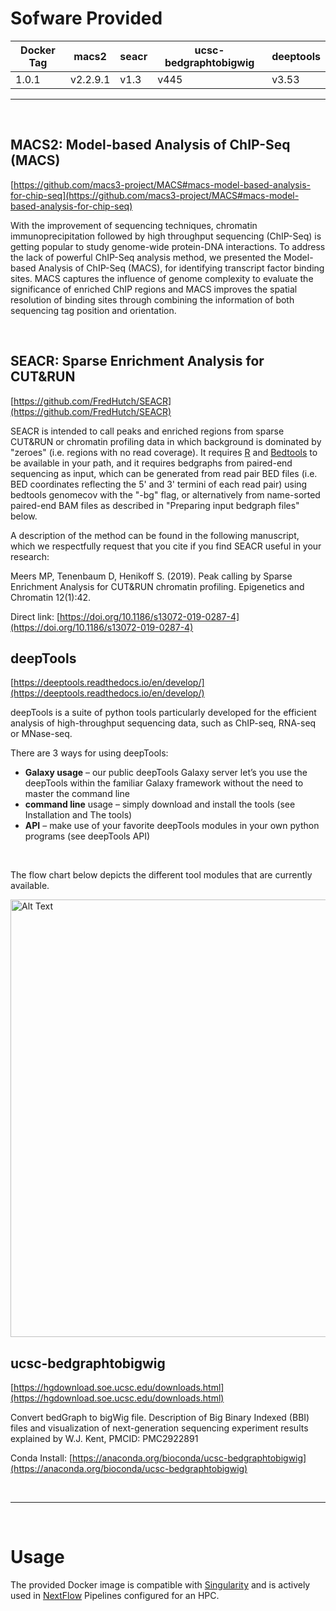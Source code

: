 # Sofware Provided

| Docker Tag | macs2    | seacr | ucsc-bedgraphtobigwig | deeptools |
|------------|----------|-------|-----------------------|-----------|
| 1.0.1      | v2.2.9.1 | v1.3  |v445                   | v3.53     |

---

<br>

 
## MACS2: Model-based Analysis of ChIP-Seq (MACS)

[https://github.com/macs3-project/MACS#macs-model-based-analysis-for-chip-seq](https://github.com/macs3-project/MACS#macs-model-based-analysis-for-chip-seq)


With the improvement of sequencing techniques, chromatin immunoprecipitation followed by high throughput sequencing (ChIP-Seq) is getting popular to study genome-wide protein-DNA interactions. To address the lack of powerful ChIP-Seq analysis method, we presented the Model-based Analysis of ChIP-Seq (MACS), for identifying transcript factor binding sites. MACS captures the influence of genome complexity to evaluate the significance of enriched ChIP regions and MACS improves the spatial resolution of binding sites through combining the information of both sequencing tag position and orientation. 

<br>


## SEACR: Sparse Enrichment Analysis for CUT&RUN

[https://github.com/FredHutch/SEACR](https://github.com/FredHutch/SEACR)


SEACR is intended to call peaks and enriched regions from sparse CUT&RUN or chromatin profiling data in which background is dominated by "zeroes" (i.e. regions with no read coverage). It requires [R](https://www.r-project.org) and [Bedtools](https://bedtools.readthedocs.io/en/latest/) to be available in your path, and it requires bedgraphs from paired-end sequencing as input, which can be generated from read pair BED files (i.e. BED coordinates reflecting the 5' and 3' termini of each read pair) using bedtools genomecov with the "-bg" flag, or alternatively from name-sorted paired-end BAM files as described in "Preparing input bedgraph files" below.

A description of the method can be found in the following manuscript, which we respectfully request that you cite if you find SEACR useful in your research:

Meers MP, Tenenbaum D, Henikoff S. (2019). Peak calling by Sparse Enrichment Analysis for CUT&RUN chromatin profiling. Epigenetics and Chromatin 12(1):42.

Direct link: [https://doi.org/10.1186/s13072-019-0287-4](https://doi.org/10.1186/s13072-019-0287-4)


## deepTools


[https://deeptools.readthedocs.io/en/develop/](https://deeptools.readthedocs.io/en/develop/)


deepTools is a suite of python tools particularly developed for the efficient analysis of high-throughput sequencing data, such as ChIP-seq, RNA-seq or MNase-seq.

There are 3 ways for using deepTools:

* __Galaxy usage__ – our public deepTools Galaxy server let’s you use the deepTools within the familiar Galaxy framework without the need to master the command line
* __command line__ usage – simply download and install the tools (see Installation and The tools)
* __API__ – make use of your favorite deepTools modules in your own python programs (see deepTools API)

<br>

The flow chart below depicts the different tool modules that are currently available.


<img src="https://deeptools.readthedocs.io/en/develop/_images/start_workflow1.png" width="700" alt="Alt Text">


<br>

## ucsc-bedgraphtobigwig


[https://hgdownload.soe.ucsc.edu/downloads.html](https://hgdownload.soe.ucsc.edu/downloads.html)


Convert bedGraph to bigWig file. Description of Big Binary Indexed (BBI) files and visualization of next-generation sequencing experiment results explained by W.J. Kent, PMCID: PMC2922891

Conda Install: [https://anaconda.org/bioconda/ucsc-bedgraphtobigwig](https://anaconda.org/bioconda/ucsc-bedgraphtobigwig)

<br>


---

<br>

# Usage

The provided Docker image is compatible with [Singularity](https://sylabs.io/docs/) and is actively used in [NextFlow](https://www.nextflow.io/) Pipelines configured for an HPC.

<br>
